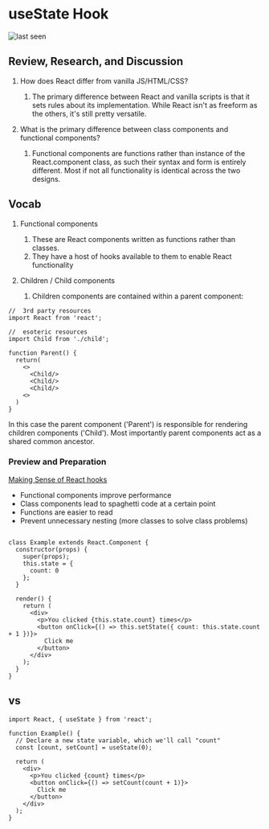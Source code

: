 # useState Hook

![last seen](https://img.shields.io/github/last-commit/CullenSharp/reading-notes)

## Review, Research, and Discussion

1. How does React differ from vanilla JS/HTML/CSS?
    1. The primary difference between React and vanilla scripts is that it sets rules about its implementation. While React isn't as freeform as the others, it's still pretty versatile.

1. What is the primary difference between class components and functional components?
    1. Functional components are functions rather than instance of the React.component class, as such their syntax and form is entirely different. Most if not all functionality is identical across the two designs.

## Vocab

1. Functional components
    1. These are React components written as functions rather than classes.
    1. They have a host of hooks available to them to enable React functionality

1. Children / Child components
    1. Children components are contained within a parent component:

```JS
//  3rd party resources
import React from 'react';

//  esoteric resources
import Child from './child';

function Parent() {
  return(
    <>
      <Child/>
      <Child/>
      <Child/>
    <>
  )
}

```

In this case the parent component ('Parent') is responsible for rendering children components ('Child'). Most importantly parent components act as a shared common ancestor.

### Preview and Preparation

[Making Sense of React hooks](https://medium.com/@dan_abramov/making-sense-of-react-hooks-fdbde8803889)

* Functional components improve performance
* Class components lead to spaghetti code at a certain point
* Functions are easier to read
* Prevent unnecessary nesting (more classes to solve class problems)

```JS

class Example extends React.Component {
  constructor(props) {
    super(props);
    this.state = {
      count: 0
    };
  }

  render() {
    return (
      <div>
        <p>You clicked {this.state.count} times</p>
        <button onClick={() => this.setState({ count: this.state.count + 1 })}>
          Click me
        </button>
      </div>
    );
  }
}

```

## vs

```JS
import React, { useState } from 'react';

function Example() {
  // Declare a new state variable, which we'll call "count"
  const [count, setCount] = useState(0);

  return (
    <div>
      <p>You clicked {count} times</p>
      <button onClick={() => setCount(count + 1)}>
        Click me
      </button>
    </div>
  );
}

```
